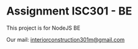 # Assignment ISC301 - BE

This project is for NodeJS BE

Our mail: interiorconstruction301m@gmail.com